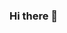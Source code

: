 ### Hi there 👋

<!--
**ashwithapolasani/ashwithapolasani** is a ✨ _special_ ✨ repository because its `README.md` (this file) appears on your GitHub profile.

Here are some ideas to get you started:

- 🔭 I’m currently working on masters
- 🌱 I’m currently learning web apps
- 🤔 I’m looking for help with data base
- 💬 Ask me about music
- 📫 How to reach me: polasaniashwithareddy@gmail.com
- 😄 Pronouns: ashwi
- ⚡ Fun fact: im water baby.
